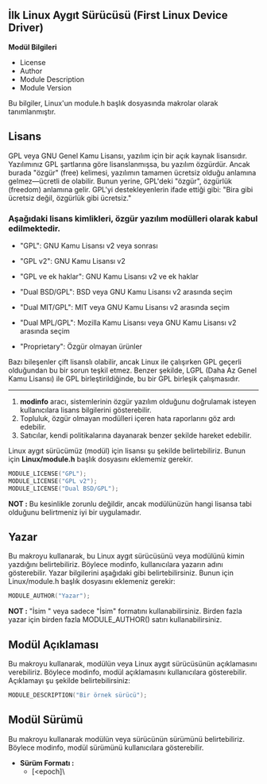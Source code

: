 ## İlk Linux Aygıt Sürücüsü (First Linux Device Driver)

**Modül Bilgileri**
* License
* Author
* Module Description
* Module Version

Bu bilgiler, Linux'un module.h başlık dosyasında makrolar olarak tanımlanmıştır.

## Lisans

GPL veya GNU Genel Kamu Lisansı, yazılım için bir açık kaynak lisansıdır. Yazılımınız GPL şartlarına göre lisanslanmışsa, bu yazılım özgürdür. Ancak burada "özgür" (free) kelimesi, yazılımın tamamen ücretsiz olduğu anlamına gelmez—ücretli de olabilir. Bunun yerine, GPL'deki "özgür", özgürlük (freedom) anlamına gelir. GPL'yi destekleyenlerin ifade ettiği gibi: "Bira gibi ücretsiz değil, özgürlük gibi ücretsiz."

### Aşağıdaki lisans kimlikleri, özgür yazılım modülleri olarak kabul edilmektedir.

* "GPL": GNU Kamu Lisansı v2 veya sonrası
* "GPL v2": GNU Kamu Lisansı v2
* "GPL ve ek haklar": GNU Kamu Lisansı v2 ve ek haklar
* "Dual BSD/GPL": BSD veya GNU Kamu Lisansı v2 arasında seçim
* "Dual MIT/GPL": MIT veya GNU Kamu Lisansı v2 arasında seçim
* "Dual MPL/GPL": Mozilla Kamu Lisansı veya GNU Kamu Lisansı v2 arasında seçim

* "Proprietary": Özgür olmayan ürünler

Bazı bileşenler çift lisanslı olabilir, ancak Linux ile çalışırken GPL geçerli olduğundan bu bir sorun teşkil etmez. Benzer şekilde, LGPL (Daha Az Genel Kamu Lisansı) ile GPL birleştirildiğinde, bu bir GPL birleşik çalışmasıdır.

---------------------------------------------------------------------------------------------------------------------------------------------------------------------------------------------------------------------

1. **modinfo** aracı, sistemlerinin özgür yazılım olduğunu doğrulamak isteyen kullanıcılara lisans bilgilerini gösterebilir.
2. Topluluk, özgür olmayan modülleri içeren hata raporlarını göz ardı edebilir.
3. Satıcılar, kendi politikalarına dayanarak benzer şekilde hareket edebilir.

Linux aygıt sürücümüz (modül) için lisansı şu şekilde belirtebiliriz. Bunun için **Linux/module.h** başlık dosyasını eklememiz gerekir.

```c
MODULE_LICENSE("GPL");
MODULE_LICENSE("GPL v2");
MODULE_LICENSE("Dual BSD/GPL");
```
**NOT :** Bu kesinlikle zorunlu değildir, ancak modülünüzün hangi lisansa tabi olduğunu belirtmeniz iyi bir uygulamadır.


## Yazar

Bu makroyu kullanarak, bu Linux aygıt sürücüsünü veya modülünü kimin yazdığını belirtebiliriz. Böylece modinfo, kullanıcılara yazarın adını gösterebilir. Yazar bilgilerini aşağıdaki gibi belirtebilirsiniz. Bunun için Linux/module.h başlık dosyasını eklemeniz gerekir:

```c
MODULE_AUTHOR("Yazar");
```
**NOT :** "İsim <email>" veya sadece "İsim" formatını kullanabilirsiniz. Birden fazla yazar için birden fazla MODULE_AUTHOR() satırı kullanabilirsiniz.

## Modül Açıklaması

Bu makroyu kullanarak, modülün veya Linux aygıt sürücüsünün açıklamasını verebiliriz. Böylece modinfo, modül açıklamasını kullanıcılara gösterebilir. Açıklamayı şu şekilde belirtebilirsiniz:

```c
MODULE_DESCRIPTION("Bir örnek sürücü");
```

## Modül Sürümü

Bu makroyu kullanarak modülün veya sürücünün sürümünü belirtebiliriz. Böylece modinfo, modül sürümünü kullanıcılara gösterebilir.

* **Sürüm Formatı :**
  * [\<epoch]\




































